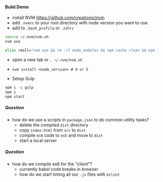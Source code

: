 #### Build Demo

- install NVM https://github.com/creationix/nvm
- add `.nvmrc` to your root directory with node version you want to use
- add to `.bash_profile` or `.zshrc`
```sh
source ~/.nvm/nvm.sh
nvm use

alias rmall="nvm use && rm -rf node_modules && npm cache clean && npm i"
```
- open a new tab or `. ~/.nvm/nvm.sh`
- `nvm install <node_version> # 4 or 5`

- Setup Gulp
```sh
npm i -g gulp
npm i
npm start
```

##### Question
- how do we use a scripts in `package.json` to do common utility tasks?
  - delete the compiled `dist` directory
  - copy `index.html` from `src` to `dist`
  - compile `es6` code to `es5` and move to `dist`
  - start a local server

##### Question
- how do we compile es6 for the "client"?
  - currently babel code breaks in browser
  - how do we start linting all our `.js` files with `eslint`
